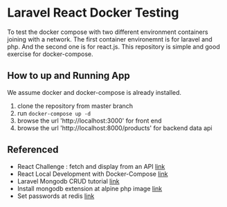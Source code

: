 # Laravel React Docker Testing
To test the docker compose with two different environment containers joining with a network.
The first container environemnt is for laravel and php. And the second one is for react.js.
This repository is simple and good exercise for docker-compose.

## How to up and Running App
We assume docker and docker-compose is already installed.

1. clone the repository from master branch
2. run `docker-compose up -d`
3. browse the url 'http://localhost:3000' for front end
4. browse the url 'http://localhost:8000/products' for backend data api

## Referenced 

- React Challenge : fetch and display from an API [link](https://www.better.dev/react-challenge-fetch-and-display-from-an-api)
- React Local Development with Docker-Compose [link](https://medium.com/bb-tutorials-and-thoughts/react-local-development-with-docker-compose-5a247710f997)
- Laravel Mongodb CRUD tutorial [link](https://www.itsolutionstuff.com/post/laravel-5-mongodb-crud-tutorialexample.html)
- Install mongodb extension at alpine php image [link](https://gist.github.com/yozik04/400b6bff8a98d1678a80fde6c8e102e9)
- Set passwords at redis [link](https://stackoverflow.com/questions/68461172/docker-compose-redis-password-via-environment-variable)